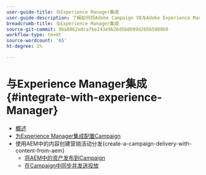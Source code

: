 ```yaml
---
user-guide-title: 与Experience Manager集成
user-guide-description: 了解如何将Adobe Campaign V8与Adobe Experience Manager连接，以便在Experience Manager中管理电子邮件投放模板、资产和表单。
breadcrumb-title: 与Experience Manager集成
source-git-commit: 9ba0862edca7be243e9b26d5b0b99d2b5b5900b0
workflow-type: tm+mt
source-wordcount: '65'
ht-degree: 1%

---
```



# 与Experience Manager集成 {#integrate-with-experience-Manager}

+ [概述](/help/tutorial-integrate-with-experience-Manager/overview.md)
+ [为Experience Manager集成配置Campaign](/help/tutorial-integrate-with-experience-manager/configure-campaign-for-aem-integration.md)
+ 使用AEM中的内容创建营销活动分发{create-a-campaign-delivery-with-content-from-aem}
   + [将AEM中的资产发布到Campaign](/help/tutorial-integrate-with-experience-manager/publish-assets-in-aem-to-campaign.md)
   + [在Campaign中同步并发送投放](/help/tutorial-integrate-with-experience-manager/synchronize-and-send-an-aem-delivery-in-campaign.md)

